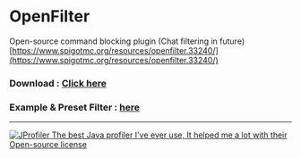 # OpenFilter
Open-source command blocking plugin (Chat filtering in future)
[https://www.spigotmc.org/resources/openfilter.33240/](https://www.spigotmc.org/resources/openfilter.33240/)


### Download : [Click here](https://github.com/UnnamedCheese/OpenFilter/raw/master/out/artifacts/OpenFilter/OpenFilter.jar) ###
### Example & Preset Filter : [here](https://github.com/UnnamedCheese/OpenFilter/tree/master/filter) ###


----------

[![JProfiler](https://www.ej-technologies.com/images/product_banners/jprofiler_small.png) The best Java profiler I've ever use, It helped me a lot with their Open-source license](http://www.ej-technologies.com/products/jprofiler/overview.html)
